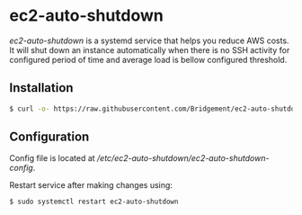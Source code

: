 # ec2-auto-shutdown

*ec2-auto-shutdown* is a systemd service that helps you reduce AWS costs.
It will shut down an instance automatically when there is no SSH activity for configured period of time and average load is bellow configured threshold.

## Installation

```sh
$ curl -o- https://raw.githubusercontent.com/Bridgement/ec2-auto-shutdown/master/install.sh | sudo bash
```

## Configuration

Config file is located at */etc/ec2-auto-shutdown/ec2-auto-shutdown-config*.

Restart service after making changes using:
```sh
$ sudo systemctl restart ec2-auto-shutdown
```

